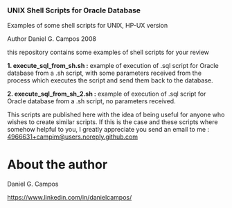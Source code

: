 ### UNIX Shell Scripts for Oracle Database

Examples of some shell scripts for UNIX, HP-UX version

Author Daniel G. Campos 2008

this repository contains some examples of shell scripts for your review

**1. execute_sql_from_sh.sh   :** example of execution of .sql script for Oracle database from a .sh script, with some parameters received from the process which executes the script and send them back to the database.

**2. execute_sql_from_sh_2.sh :** example of execution of .sql script for Oracle database from a .sh script, no parameters received.


This scripts are published here with the idea of being useful for anyone who wishes to create similar scripts. If this is the case and these scripts where somehow helpful to you, I greatly appreciate you send an email to me : 4966631+campim@users.noreply.github.com


# About the author

Daniel G. Campos

https://www.linkedin.com/in/danielcampos/



